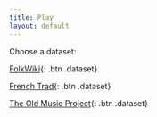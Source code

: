 ```yaml
---
title: Play
layout: default
---
```


Choose a dataset:

[FolkWiki](javascript:getMusic("folkwiki")){: .btn .dataset}

[French Trad](javascript:getMusic("tradfrench")){: .btn .dataset}

[The Old Music Project](javascript:getMusic("oldmusic")){: .btn .dataset}

<div id="music"></div>

<script src="{{ '/assets/js/get_music.js' | relative_url }}"></script>

